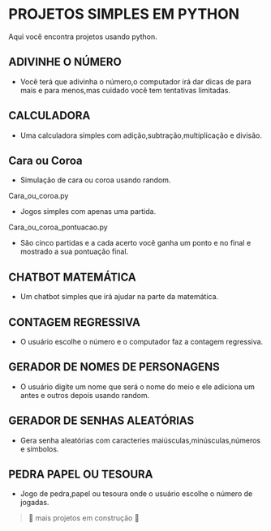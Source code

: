 # PROJETOS SIMPLES EM PYTHON
Aqui você encontra projetos usando python.

## ADIVINHE O NÚMERO
- Você terá que adivinha o número,o computador irá dar dicas de para mais e para menos,mas cuidado você tem tentativas limitadas.

## CALCULADORA
- Uma calculadora simples com adição,subtração,multiplicação e divisão.

## Cara ou Coroa
- Simulação de cara ou coroa usando random.

Cara_ou_coroa.py
- Jogos simples com apenas uma partida.
  
 Cara_ou_coroa_pontuacao.py
- São cinco partidas e a cada acerto você ganha um ponto e no final e mostrado a sua pontuação final.

## CHATBOT MATEMÁTICA
- Um chatbot simples que irá ajudar na parte da matemática.

## CONTAGEM REGRESSIVA
-  O usuário escolhe o número e o computador faz a contagem regressiva.

## GERADOR DE NOMES DE PERSONAGENS
- O usuário digite um nome que será o nome do meio e ele adiciona um antes e outros depois usando random.

## GERADOR DE SENHAS ALEATÓRIAS
- Gera senha aleatórias com caracteries maiúsculas,minúsculas,números e símbolos.

## PEDRA PAPEL OU TESOURA
- Jogo de pedra,papel ou tesoura onde o usuário escolhe o número de jogadas.


> :construction: mais projetos em construção :construction:
